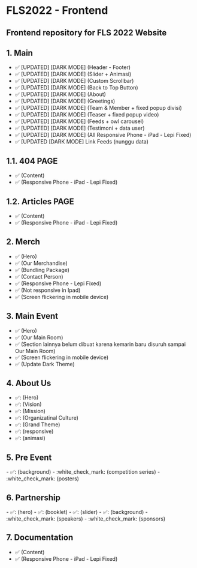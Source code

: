 # FLS2022 - Frontend

<h2>Frontend repository for FLS 2022 Website</h2>

<h2> 1. Main </h2>

- :white_check_mark: [UPDATED] [DARK MODE] (Header - Footer)
- :white_check_mark: [UPDATED] [DARK MODE] (Slider + Animasi)
- :white_check_mark: [UPDATED] [DARK MODE] (Custom Scrollbar)
- :white_check_mark: [UPDATED] [DARK MODE] (Back to Top Button)
- :white_check_mark: [UPDATED] [DARK MODE] (About)
- :white_check_mark: [UPDATED] [DARK MODE] (Greetings)
- :white_check_mark: [UPDATED] [DARK MODE] (Team & Member + fixed popup divisi)
- :white_check_mark: [UPDATED] [DARK MODE] (Teaser + fixed popup video)
- :white_check_mark: [UPDATED] [DARK MODE] (Feeds + owl carousel)
- :white_check_mark: [UPDATED] [DARK MODE] (Testimoni + data user)
- :white_check_mark: [UPDATED] [DARK MODE] (All Responsive Phone - iPad - Lepi Fixed)
- :white_check_mark: [UPDATED [DARK MODE] Link Feeds (nunggu data)

<h2> 1.1. 404 PAGE </h2>

- :white_check_mark: (Content)
- :white_check_mark: (Responsive Phone - iPad - Lepi Fixed)

<h2> 1.2. Articles PAGE </h2>

- :white_check_mark: (Content)
- :white_check_mark: (Responsive Phone - iPad - Lepi Fixed)

<h2> 2. Merch </h2>

- :white_check_mark: (Hero)
- :white_check_mark: (Our Merchandise)
- :white_check_mark: (Bundling Package)
- :white_check_mark: (Contact Person)
- :white_check_mark: (Responsive Phone - Lepi Fixed)
- :white_check_mark: (Not responsive in Ipad)
- :white_check_mark: (Screen flickering in mobile device)

<h2> 3. Main Event </h2>

- :white_check_mark: (Hero)
- :white_check_mark: (Our Main Room)
- :white_check_mark: (Section lainnya belum dibuat karena kemarin baru disuruh sampai Our Main Room)
- :white_check_mark: (Screen flickering in mobile device)
- :white_check_mark: (Update Dark Theme)

<h2> 4. About Us </h2>

- ✅: (Hero)
- ✅: (Vision)
- ✅: (Mission)
- ✅: (Organizatinal Culture)
- ✅: (Grand Theme)
- ✅: (responsive)
- ✅: (animasi)

<h2> 5. Pre Event </h2>
- ✅: (background)
- :white_check_mark: (competition series)
- :white_check_mark: (posters)

<h2> 6. Partnership </h2>
- ✅: (hero)
- ✅: (booklet)
- ✅: (slider)
- ✅: (background)
- :white_check_mark: (speakers)
- :white_check_mark: (sponsors)

<h2> 7. Documentation </h2>

- :white_check_mark: (Content)
- :white_check_mark: (Responsive Phone - iPad - Lepi Fixed)



